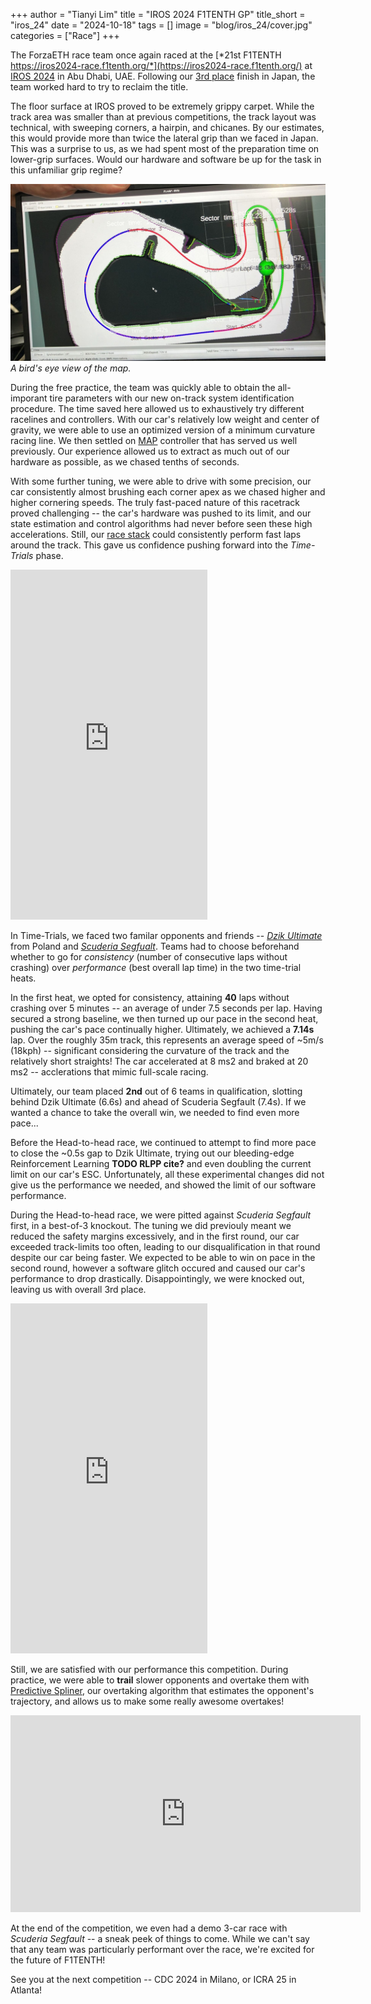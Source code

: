 +++
author = "Tianyi Lim"
title = "IROS 2024 F1TENTH GP"
title_short = "iros_24"
date = "2024-10-18"
tags = []
image = "blog/iros_24/cover.jpg"
categories = ["Race"]
+++

The ForzaETH race team once again raced at the [*21st F1TENTH https://iros2024-race.f1tenth.org/*](https://iros2024-race.f1tenth.org/) at [IROS 2024](https://iros2024-abudhabi.org/) in Abu Dhabi, UAE. Following our [3rd place](blog/iros24/index.md) finish in Japan, the team worked hard to try to reclaim the title.

The floor surface at IROS proved to be extremely grippy carpet. While the track area was smaller than at previous competitions, the track layout was technical, with sweeping corners, a hairpin, and chicanes. By our estimates, this would provide more than twice the lateral grip than we faced in Japan. This was a surprise to us, as we had spent most of the preparation time on lower-grip surfaces. Would our hardware and software be up for the task in this unfamiliar grip regime?

![Map](iros24-map.jpg)
*A bird's eye view of the map.*

During the free practice, the team was quickly able to obtain the all-imporant tire parameters with our new on-track system identification procedure. The time saved here allowed us to exhaustively try different racelines and controllers. With our car's relatively low weight and center of gravity, we were able to use an optimized version of a minimum curvature racing line. We then settled on [MAP](https://arxiv.org/abs/2209.04346) controller that has served us well previously. Our experience allowed us to extract as much out of our hardware as possible, as we chased tenths of seconds.

With some further tuning, we were able to drive with some precision, our car consistently almost brushing each corner apex as we chased higher and higher cornering speeds. The truly fast-paced nature of this racetrack proved challenging -- the car's hardware was pushed to its limit, and our state estimation and control algorithms had never before seen these high accelerations. Still, our [race stack](https://github.com/ForzaETH/race_stack) could consistently perform fast laps around the track. This gave us confidence pushing forward into the *Time-Trials* phase.

<iframe width="315" height="560"
src="https://www.youtube.com/embed/G3gGeEaX5ks"
title="Sending it around the IROS24 track!"
frameborder="0"
allow="accelerometer; autoplay; clipboard-write; encrypted-media; gyroscope; picture-in-picture; web-share"
allowfullscreen></iframe>

In Time-Trials, we faced two familar opponents and friends -- [*Dzik Ultimate*](https://www.linkedin.com/in/lsztyber/) from Poland and [*Scuderia Segfualt*](https://www.tuwien.at/inf/f1tenth/). Teams had to choose beforehand whether to go for *consistency* (number of consecutive laps without crashing) over *performance* (best overall lap time) in the two time-trial heats.

In the first heat, we opted for consistency, attaining **40** laps without crashing over 5 minutes -- an average of under 7.5 seconds per lap. Having secured a strong baseline, we then turned up our pace in the second heat, pushing the car's pace continually higher. Ultimately, we achieved a **7.14s** lap. Over the roughly 35m track, this represents an average speed of ~5m/s (18kph) -- significant considering the curvature of the track and the relatively short straights! The car accelerated at 8 ms2 and braked at 20 ms2 -- acclerations that mimic full-scale racing.

<!-- **TODO include video here** -->

Ultimately, our team placed **2nd** out of 6 teams in qualification, slotting behind Dzik Ultimate (6.6s) and ahead of Scuderia Segfault (7.4s). If we wanted a chance to take the overall win, we needed to find even more pace...

Before the Head-to-head race, we continued to attempt to find more pace to close the ~0.5s gap to Dzik Ultimate, trying out our bleeding-edge Reinforcement Learning **TODO RLPP cite?** and even doubling the current limit on our car's ESC. Unfortunately, all these experimental changes did not give us the performance we needed, and showed the limit of our software performance.

During the Head-to-head race, we were pitted against *Scuderia Segfault* first, in a best-of-3 knockout. The tuning we did previouly meant we reduced the safety margins excessively, and in the first round, our car exceeded track-limits too often, leading to our disqualification in that round despite our car being faster. We expected to be able to win on pace in the second round, however a software glitch occured and caused our car's performance to drop drastically. Disappointingly, we were knocked out, leaving us with overall 3rd place.

<iframe width="315" height="560"
src="https://www.youtube.com/embed/pdfRBNpUTo0"
title="Trailing Scuderia Segfault"
frameborder="0"
allow="accelerometer; autoplay; clipboard-write; encrypted-media; gyroscope; picture-in-picture; web-share"
allowfullscreen></iframe>

Still, we are satisfied with our performance this competition. During practice, we were able to **trail** slower opponents and overtake them with [Predictive Spliner](https://github.com/ForzaETH/predictive-spliner), our overtaking algorithm that estimates the opponent's trajectory, and allows us to make some really awesome overtakes!

<iframe width="560" height="315" src="https://www.youtube.com/embed/zq-L64i11mM?si=mNm4n81ZKSGuVqLG" title="Predictive Spliner against a demo car" frameborder="0" allow="accelerometer; autoplay; clipboard-write; encrypted-media; gyroscope; picture-in-picture; web-share" referrerpolicy="strict-origin-when-cross-origin" allowfullscreen></iframe>

At the end of the competition, we even had a demo 3-car race with *Scuderia Segfault* -- a sneak peek of things to come. While we can't say that any team was particularly performant over the race, we're excited for the future of F1TENTH!

See you at the next competition -- CDC 2024 in Milano, or ICRA 25 in Atlanta!